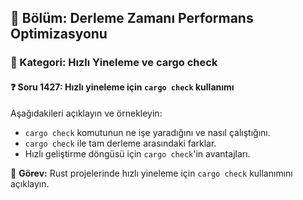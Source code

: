 ## 📘 Bölüm: Derleme Zamanı Performans Optimizasyonu  
### 🔹 Kategori: Hızlı Yineleme ve cargo check  
#### ❓ Soru 1427: Hızlı yineleme için `cargo check` kullanımı

Aşağıdakileri açıklayın ve örnekleyin:

- `cargo check` komutunun ne işe yaradığını ve nasıl çalıştığını.
- `cargo check` ile tam derleme arasındaki farklar.
- Hızlı geliştirme döngüsü için `cargo check`'in avantajları.

🔧 **Görev:** Rust projelerinde hızlı yineleme için `cargo check` kullanımını açıklayın.
